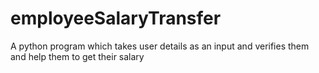 # employeeSalaryTransfer
A python program which takes user details as an input and verifies them and help them to get their salary
